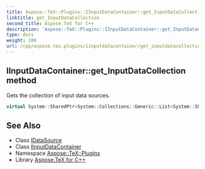 ```yaml
---
title: Aspose::TeX::Plugins::IInputDataContainer::get_InputDataCollection method
linktitle: get_InputDataCollection
second_title: Aspose.TeX for C++
description: 'Aspose::TeX::Plugins::IInputDataContainer::get_InputDataCollection method. Gets the collection of input data sources in C++.'
type: docs
weight: 100
url: /cpp/aspose.tex.plugins/iinputdatacontainer/get_inputdatacollection/
---
```

## IInputDataContainer::get_InputDataCollection method


Gets the collection of input data sources.

```cpp
virtual System::SharedPtr<System::Collections::Generic::List<System::SharedPtr<IDataSource>>> Aspose::TeX::Plugins::IInputDataContainer::get_InputDataCollection()=0
```

## See Also

* Class [IDataSource](../../idatasource/)
* Class [IInputDataContainer](../)
* Namespace [Aspose::TeX::Plugins](../../)
* Library [Aspose.TeX for C++](../../../)
